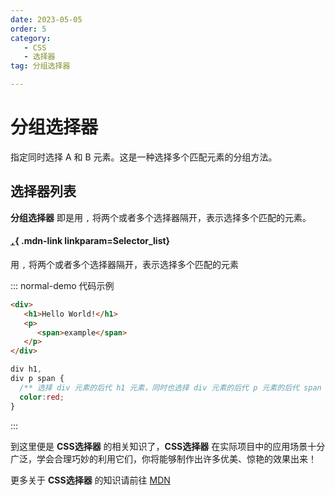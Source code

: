 ```yaml
---
date: 2023-05-05
order: 5
category:
   - CSS
   - 选择器 
tag: 分组选择器

---
```



<!--more-->
      


# 分组选择器
指定同时选择 A 和 B 元素。这是一种选择多个匹配元素的分组方法。
## 选择器列表
**分组选择器** 即是用 ```,``` 将两个或者多个选择器隔开，表示选择多个匹配的元素。
<Mcard>

#### [`,`][zh-link]{ .mdn-link linkparam=Selector_list}
用 `,` 将两个或者多个选择器隔开，表示选择多个匹配的元素
</Mcard>


::: normal-demo 代码示例

```html
<div>
   <h1>Hello World!</h1>
   <p>
      <span>example</span>
   </p>
</div>
```

```css
div h1,
div p span {
  /** 选择 div 元素的后代 h1 元素，同时也选择 div 元素的后代 p 元素的后代 span 元素 */
  color:red;
} 
```
:::    

<Minfo>

到这里便是 **CSS选择器** 的相关知识了，**CSS选择器** 在实际项目中的应用场景十分广泛，学会合理巧妙的利用它们，你将能够制作出许多优美、惊艳的效果出来！   
       
更多关于 **CSS选择器** 的知识请前往 [MDN](https://developer.mozilla.org/zh-CN/docs/Learn/CSS/Building_blocks/Selectors)

</Minfo>


[zh-link]:https://developer.mozilla.org/zh-CN/docs/Web/CSS/
[en-link]:https://developer.mozilla.org/en-US/docs/Web/CSS/